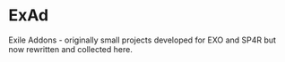 # ExAd
Exile Addons - originally small projects developed for EXO and SP4R but now rewritten and collected here. 
